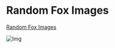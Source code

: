 # Random Fox Images

[Random Fox Images](https://random-fox-images-24.netlify.app/)

![Img](./public/Img.png)
